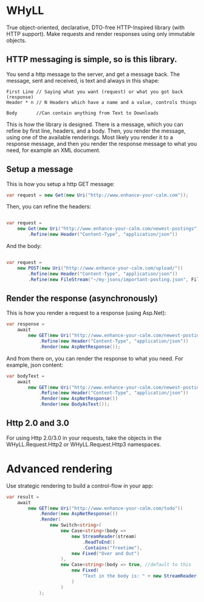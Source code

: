# WHyLL
True object-oriented, declarative, DTO-free HTTP-Inspired library (with HTTP support).
Make requests and render responses using only immutable objects.

## HTTP messaging is simple, so is this library.
You send a http message to the server, and get a message back.
The message, sent and received, is text and always in this shape:

```
First Line // Saying what you want (request) or what you got back (response)
Header * n // N Headers which have a name and a value, controls things

Body       //Can contain anything from Text to Downloads
```

This is how the library is designed. There is a message, which you can refine by first line, headers, and a body.
Then, you render the message, using one of the available renderings.
Most likely you render it to a response message, and then you render the response message to what you need, for example an XML document.

## Setup a message
This is how you setup a http GET message:

```csharp
var request = new Get(new Uri("http://www.enhance-your-calm.com"));

```

Then, you can refine the headers:

```csharp

var request = 
	new Get(new Uri("http://www.enhance-your-calm.com/newest-postings"))
		.Refine(new Header("Content-Type", "application/json"))
```

And the body:

```csharp

var request = 
	new POST(new Uri("http://www.enhance-your-calm.com/upload/"))
		.Refine(new Header("Content-Type", "application/json"))
		.Refine(new FileStream("~/my-jsons/important-posting.json", FileMode.Read));
```

## Render the response (asynchronously)

This is how you render a request to a response (using Asp.Net):

```csharp
var response =
	await
		new GET(new Uri("http://www.enhance-your-calm.com/newest-postings"))
			.Refine(new Header("Content-Type", "application/json"))
			.Render(new AspNetResponse());
```

And from there on, you can render the response to what you need. For example, json content:

```csharp
var bodyText =
	await 
		new GET(new Uri("http://www.enhance-your-calm.com/newest-postings"))
			.Refine(new Header("Content-Type", "application/json"))
			.Render(new AspNetResponse())
			.Render(new BodyAsText());
```

## Http 2.0 and 3.0
For using Http 2.0/3.0 in your requests, take the objects in the WHyLL.Request.Http2 or WHyLL.Request.Http3 namespaces.

# Advanced rendering
Use strategic rendering to build a control-flow in your app:

```csharp
var result =
	await 
		new GET(new Uri("http://www.enhance-your-calm.com/todo"))
			.Render(new AspNetResponse())
			.Render(
				new Switch<string>(
					new Case<string>(body =>
						new StreamReader(stream)
							.ReadToEnd()
							.Contains("freetime"),
						new Fixed("Over and Out")
					),
					new Case<string>(body => true, //default to this
						new Fixed(
							"Text in the body is: " + new StreamReader(stream).ReadToEnd()
						)
					)
			);
```
```